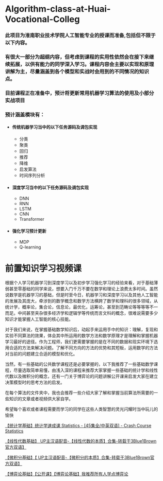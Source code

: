 # Algorithm-class-at-Huai-Vocational-Colleg

### 此项目为淮南职业技术学院人工智能专业的授课而准备,包括但不限于以下内容。

### 有很大一部分为超纲内容，但考虑到课程的实用性依然会在接下来继续拓展，以供有能力的同学深入学习。课程内容会主要以实现和原理讲解为主，尽量涵盖到各个模型和实战时会用到的不同情况的知识点。

### 目前课程正在准备中，预计将更新常用机器学习算法的使用及小部分实战项目

### 预计涵盖模块有：

* #### 传统机器学习当中的以下任务源码及调包实现

  * 分类
  * 聚类
  * 回归
  * 推荐
  * 降维
  * 启发算法
  * 时间序列分析
* #### 深度学习当中的以下任务源码及调包实现

  * DNN
  * RNN
  * LSTM
  * CNN
  * Transformer
* #### 强化学习预计更新

  * MDP
  * Q-learning

# 前置知识学习视频课

根据个人学习机器学习到深度学习以及初步学习强化学习的经验来看，对于基础薄弱甚至零基础的同学来说，想要入门千万不要在数学和理论上浪费太多时间。虽然说数学是机器学习的基础，但是时至今日，机器学习和深度学习以及其他人工智能的发展及其庞大，牵涉到的数学概念和数学方法横跨了数学和理科的很多领域，从统计学，概率论，集合论，信息论，最优化，运筹论，甚至到范畴论等等等等不一而足。中间甚至夹杂很多经济学和逻辑学等传统而言文科的概念，很难说需要多少知识才能掌握人工智能的核心技能。

对于我们来说，在掌握基础数学知识后，动起手来运用手中的知识：理解，复现和实验不同算法的效果，体会其中所运用的数学方法和数学原理才是理解和掌握机器学习最好的途径。作为工程师，我们更需要掌握的是在不同的数据和现实环境下选用合适的方法来解决问题。了解不同方向的方法的优势和其短板，运用数学的方法对当前的问题建立合适的模型和优化。

当然，有一些基础的公共数学课程还是必要掌握的，以下我推荐了一些基础数学课程，尽量选取简单易懂，由浅入深的课程来推荐大家掌握一些基础的统计学和线性代数以及微积分的概念，还有一门关于博弈论的问题讲解公开课来启发大家在建立决策模型时的思考方法的启发。

在每个算法的文件夹中，我也会推荐一些介绍大家了解和掌握当前算法所需要的一些知识的文章或者视频供大家自学。

希望每个喜欢或者课程需要而学习的同学在这些人类智慧的灵光闪耀时当中玩儿的愉快

[【统计学基础】统计学速成课 Statistics - [45集全/中英双语] - Crash Course Statistics](https://www.bilibili.com/video/av84276673/?p=&vd_source=ce2c265fe654b727a504cf64875b6105)

[【线性代数基础】 UP主汉语配音-【线性代数的本质】合集-转载于3Blue1Brown官方双语】](https://www.bilibili.com/video/BV1ib411t7YR/?spm_id_from=333.337.search-card.all.click&vd_source=ce2c265fe654b727a504cf64875b6105)

[【微积分基础】【 UP主汉语配音-【微积分的本质】合集-转载于3Blue1Brown官方双语】](https://www.bilibili.com/video/BV1ob411y7L9/?spm_id_from=333.337.search-card.all.click&vd_source=ce2c265fe654b727a504cf64875b6105)

[【博弈论基础】【公开课】【博弈论基础】我推荐所有人学点博弈论](https://www.bilibili.com/video/BV1eT411A7d1/?vd_source=ce2c265fe654b727a504cf64875b6105)

